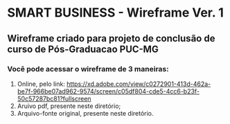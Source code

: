 # SMART BUSINESS - Wireframe Ver. 1
## Wireframe criado para projeto de conclusão de curso de Pós-Graduacao PUC-MG

### Você pode acessar o wireframe de 3 maneiras:

1. Online, pelo link: https://xd.adobe.com/view/c0272901-413d-462a-be7f-966be07ad962-9574/screen/c05df804-cde5-4cc6-b23f-50c57287bc81?fullscreen
2. Aruivo pdf, presente neste diretório;
3. Arquivo-fonte original, presente neste diretório.

